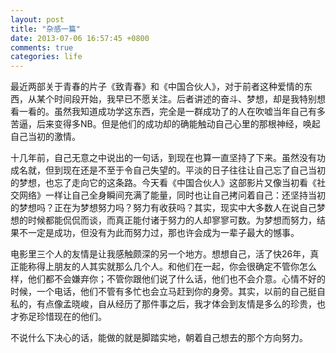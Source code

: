 ```yaml
---
layout: post
title: "杂感一篇"
date: 2013-07-06 16:57:45 +0800
comments: true
categories: life
---
```


最近两部关于青春的片子《致青春》和《中国合伙人》，对于前者这种爱情的东西，从某个时间段开始，我早已不愿关注。后者讲述的奋斗、梦想，却是我特别想看一看的。虽然我知道成功学这东西，完全是一群成功了的人在吹嘘当年自己有多苦逼，后来变得多NB。但是他们的成功却的确能触动自己心里的那根神经，唤起自己当初的激情。

十几年前，自己无意之中说出的一句话，到现在也算一直坚持了下来。虽然没有功成名就，但到现在还是不至于令自己失望的。平淡的日子往往让自己忘了自己当初的梦想，也忘了走向它的这条路。今天看《中国合伙人》这部影片又像当初看《社交网络》一样让自己全身瞬间充满了能量，同时也让自己拷问着自己：还坚持当初的梦想吗？正在为梦想努力吗？努力有收获吗？其实，现实中大多数人在说自己梦想的时候都能侃侃而谈，而真正能付诸于努力的人却寥寥可数。为梦想而努力，结果不一定是成功，但没有为此而努力过，那也许会成为一辈子最大的憾事。

电影里三个人的友情是让我感触颇深的另一个地方。想想自己，活了快26年，真正能称得上朋友的人其实就那么几个人。和他们在一起，你会很确定不管你怎么样，他们都不会嫌弃你；不管你跟他们说了什么话，他们也不会介意。心情不好的时候，一个电话，他们不管有多忙也会立马赶到你的身旁。其实，以前的自己挺自私的，有点像孟晓峻，自从经历了那件事之后，我才体会到友情是多么的珍贵，也才弥足珍惜现在的他们。

不说什么下决心的话，能做的就是脚踏实地，朝着自己想去的那个方向努力。